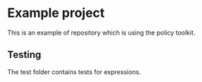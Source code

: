 # Example project

This is an example of repository which is using the policy toolkit.

## Testing
The test folder contains tests for expressions.
